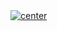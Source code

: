 <a href="">
  <img align="center" src="https://img.shields.io/badge/Advanced%20-APIs%20Concepts-@%20all-blue" alt="center">
</a>
